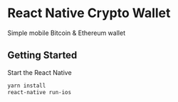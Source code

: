 # React Native Crypto Wallet

Simple mobile Bitcoin & Ethereum wallet

## Getting Started

Start the React Native

```sh
yarn install
react-native run-ios
```

